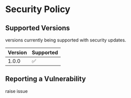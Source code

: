 # Security Policy

## Supported Versions

 versions currently being supported with security updates.

| Version | Supported          |
| ------- | ------------------ |
| 1.0.0   | :white_check_mark: |

## Reporting a Vulnerability

raise issue
